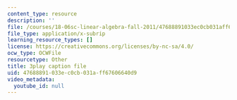 ```yaml
---
content_type: resource
description: ''
file: /courses/18-06sc-linear-algebra-fall-2011/47688891033ec0cb031aff67606640d9_0oBJN8F616U.srt
file_type: application/x-subrip
learning_resource_types: []
license: https://creativecommons.org/licenses/by-nc-sa/4.0/
ocw_type: OCWFile
resourcetype: Other
title: 3play caption file
uid: 47688891-033e-c0cb-031a-ff67606640d9
video_metadata:
  youtube_id: null
---
```

